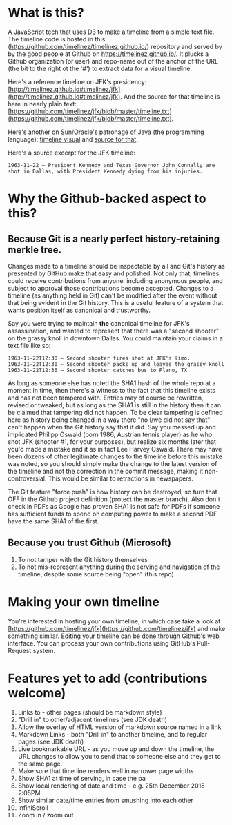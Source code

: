 # What is this?

A JavaScript tech that uses [D3](https://d3js.org/) to make a timeline from a simple text file.  The timeline code is hosted in 
this (https://github.com/timelinez/timelinez.github.io/) repository and served by by the good people at Github 
on https://timelinez.github.io/. It plucks a Github organization (or user) and repo-name out of the anchor of the URL (the bit to the right ot the '#') to extract data for a visual timeline. 

Here's a reference timeline on JFK's presidency: 
[http://timelinez.github.io#timelinez/jfk](http://timelinez.github.io#timelinez/jfk). And the source for that 
timeline is here in nearly plain text: [https://github.com/timelinez/jfk/blob/master/timeline.txt](https://github.com/timelinez/jfk/blob/master/timeline.txt).

Here's another on Sun/Oracle's patronage of Java (the programming language): [timeline visual](http://timelinez.github.io#timelinez/timelinez.github.io/reference) and [source for that](http://github.io/timelinez/timelinez.github.io/blob/master/reference.txt).

Here's a source excerpt for the JFK timeline:

```
1963-11-22 – President Kennedy and Texas Governor John Connally are shot in Dallas, with President Kennedy dying from his injuries.
```

# Why the Github-backed aspect to this?

## Because Git is a nearly perfect history-retaining merkle tree. 

Changes made to a timeline should be inspectable 
by all and Git's history as presented by GitHub make that easy and polished. Not only that, timelines could receive
contributions from anyone, including anonymous people, and subject to approval those contributions become accepted.
Changes to a timeline (as anything held in Git) can't be modified after the event without that being evident in 
the Git history. This is a useful feature of a system that wants position itself as canonical and trustworthy.

Say you were trying to maintain **the** canonical timeline for JFK's assassination, and wanted to represent that there was
a "second shooter" on the grassy knoll in downtown Dallas. You could maintain your claims in a text file like so: 

```
1963-11-22T12:30 – Second shooter fires shot at JFK's limo.
1963-11-22T12:30 – Second shooter packs up and leaves the grassy knoll
1963-11-22T12:36 – Second shooter catches bus to Plano, TX
```

As long as someone else has noted the SHA1 hash of the whole repo at a moment in time, then there's a witness to the 
fact that this timeline exists and has not been tampered with. Entries may of course be rewritten, revised or 
tweaked, but as long as the SHA1 is still in the history then it can be claimed that tampering did not happen. To be 
clear tampering is defined here as history being changed in a way there "no I/we did not say that" can't happen when 
the Git history say that it did. Say you messed up and implicated Philipp Oswald (born 1986, Austrian tennis player) 
as he who shot JFK (shooter #1, for your purposes), but realize six months later that you'd made a mistake and it as 
in fact Lee Harvey Oswald. There may have been dozens of other legitimate changes to the timeline before this mistake 
was noted, so you should simply make the change to the latest version of the timeline and not the correction in the 
commit message, making it non-controversial. This would be similar to retractions in newspapers.

The Git feature "force push" is how history can be destroyed, so turn that OFF in the Github project definition 
(protect the master branch). Also don't check in PDFs as Google has proven SHA1 is not safe for PDFs if someone has 
sufficient funds to spend on computing power to make a second PDF have the same SHA1 of the first.

## Because you trust Github (Microsoft)

1. To not tamper with the Git history themselves
2. To not mis-represent anything during the serving and navigation of the timeline, despite some source being "open" (this repo)

# Making your own timeline

You're interested in hosting your own timeline, in which case take a look at 
[https://github.com/timelinez/jfk](https://github.com/timelinez/jfk) and make something similar. Editing 
your timeline can be done through Github's web interface. You can process your own contributions using 
GitHub's Pull-Request system.

# Features yet to add (contributions welcome)

1. Links to - other pages (should be markdown style)
1. "Drill in" to other/adjacent timelines (see JDK death)
1. Allow the overlay of HTML version of markdown source named in a link
1. Markdown Links - both "Drill in" to another timeline, and to regular pages (see JDK death)
1. Live bookmarkable URL - as you move up and down the timeline, the URL changes to allow you to send that to someone else and they get to the same page.
1. Make sure that time line renders well in narrower page widths
1. Show SHA1 at time of serving, in case the pa
1. Show local rendering of date and time - e.g. 25th December 2018 2:05PM 
1. Show similar date/time entries from smushing into each other
1. InfiniScroll
1. Zoom in / zoom out
